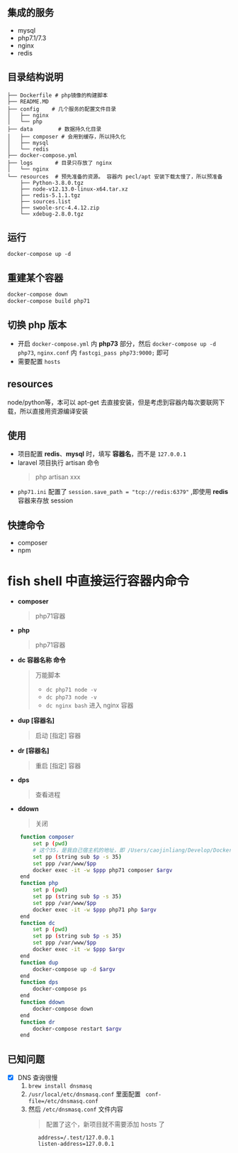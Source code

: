 ## 集成的服务
- mysql
- php7.1/7.3
- nginx
- redis

## 目录结构说明
```
├── Dockerfile # php镜像的构建脚本
├── README.MD
├── config    # 几个服务的配置文件目录
│   ├── nginx
│   └── php
├── data        # 数据持久化目录
│   ├── composer # 会用到缓存，所以持久化
│   ├── mysql
│   └── redis
├── docker-compose.yml
├── logs       # 目录只存放了 nginx
│   └── nginx
└── resources  # 预先准备的资源。 容器内 pecl/apt 安装下载太慢了，所以预准备
    ├── Python-3.8.0.tgz
    ├── node-v12.13.0-linux-x64.tar.xz
    ├── redis-5.1.1.tgz
    ├── sources.list
    ├── swoole-src-4.4.12.zip
    └── xdebug-2.8.0.tgz

```
## 运行
```
docker-compose up -d
```

## 重建某个容器
```bash
docker-compose down
docker-compose build php71
```
## 切换 php 版本
- 开启 `docker-compose.yml` 内 **php73** 部分，然后 `docker-compose up -d php73`, `nginx.conf` 内 `fastcgi_pass php73:9000;` 即可
- 需要配置 `hosts`

## resources
node/python等，本可以 apt-get 去直接安装，但是考虑到容器内每次要联网下载，所以直接用资源编译安装

## 使用
- 项目配置 **redis**、**mysql** 时，填写 **容器名**，而不是 `127.0.0.1`
- laravel 项目执行 artisan 命令
    > php artisan xxx
- `php71.ini` 配置了 `session.save_path = "tcp://redis:6379"` ,即使用 **redis** 容器来存放 session

## 快捷命令
- composer
- npm

# fish shell 中直接运行容器内命令
- **composer** 
    > php71容器
- **php** 
    > php71容器
- **dc 容器名称 命令** 
    > 万能脚本
    > - `dc php71 node -v` 
    > - `dc php73 node -v` 
    > - `dc nginx bash` 进入 nginx 容器 
- **dup [容器名]** 
    > 启动 [指定] 容器
- **dr [容器名]** 
    > 重启 [指定] 容器
- **dps** 
    > 查看进程
- **ddown** 
    > 关闭

```bash
    function composer
        set p (pwd)
        # 这个35，是我自己宿主机的地址，即 /Users/caojinliang/Develop/Docker/ 共35个字符，换成你自己的
        set pp (string sub $p -s 35) 
        set ppp /var/www/$pp
        docker exec -it -w $ppp php71 composer $argv
    end
    function php
        set p (pwd)
        set pp (string sub $p -s 35)
        set ppp /var/www/$pp
        docker exec -it -w $ppp php71 php $argv
    end
    function dc
        set p (pwd)
        set pp (string sub $p -s 35)
        set ppp /var/www/$pp
        docker exec -it -w $ppp $argv
    end
    function dup
        docker-compose up -d $argv
    end
    function dps
        docker-compose ps
    end
    function ddown
        docker-compose down
    end
    function dr
        docker-compose restart $argv
    end
```


## 已知问题
- [x] DNS 查询很慢
    1.  `brew install dnsmasq`
    2. `/usr/local/etc/dnsmasq.conf` 里面配置 ` conf-file=/etc/dnsmasq.conf`
    3. 然后 `/etc/dnsmasq.conf` 文件内容
        > 配置了这个，新项目就不需要添加 hosts 了
         ```
            address=/.test/127.0.0.1
            listen-address=127.0.0.1
        ```

